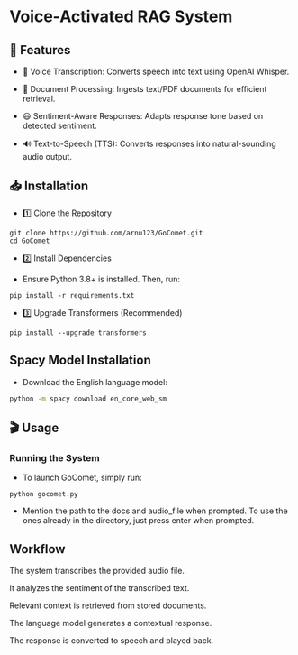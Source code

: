 # Voice-Activated RAG System


## 🚀 Features

- 🎤 Voice Transcription: Converts speech into text using OpenAI Whisper.

- 📄 Document Processing: Ingests text/PDF documents for efficient retrieval.

- 😃 Sentiment-Aware Responses: Adapts response tone based on detected sentiment.

- 🔊 Text-to-Speech (TTS): Converts responses into natural-sounding audio output.

## 📥 Installation

- 1️⃣ Clone the Repository

```
git clone https://github.com/arnu123/GoComet.git
cd GoComet
```
- 2️⃣ Install Dependencies
* Ensure Python 3.8+ is installed. Then, run:

```
pip install -r requirements.txt
```
- 3️⃣ Upgrade Transformers (Recommended)
```
pip install --upgrade transformers
```

## Spacy Model Installation
- Download the English language model:
```bash
python -m spacy download en_core_web_sm
```
## 🎬 Usage

### Running the System

- To launch GoComet, simply run:
```
python gocomet.py
```
- Mention the path to the docs and audio_file when prompted. To use the ones already in the directory, just press enter when prompted.

## Workflow

The system transcribes the provided audio file.

It analyzes the sentiment of the transcribed text.

Relevant context is retrieved from stored documents.

The language model generates a contextual response.

The response is converted to speech and played back.



